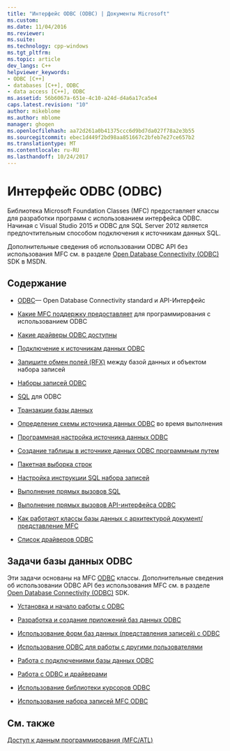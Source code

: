 ```yaml
---
title: "Интерфейс ODBC (ODBC) | Документы Microsoft"
ms.custom: 
ms.date: 11/04/2016
ms.reviewer: 
ms.suite: 
ms.technology: cpp-windows
ms.tgt_pltfrm: 
ms.topic: article
dev_langs: C++
helpviewer_keywords:
- ODBC [C++]
- databases [C++], ODBC
- data access [C++], ODBC
ms.assetid: 56b6067a-651e-4c10-a24d-d4a6a17ca5e4
caps.latest.revision: "10"
author: mikeblome
ms.author: mblome
manager: ghogen
ms.openlocfilehash: aa72d261a0b41375ccc6d9bd7da027f78a2e3b55
ms.sourcegitcommit: ebec1d449f2bd98aa851667c2bfeb7e27ce657b2
ms.translationtype: MT
ms.contentlocale: ru-RU
ms.lasthandoff: 10/24/2017
---
```

# <a name="open-database-connectivity-odbc"></a>Интерфейс ODBC (ODBC)
Библиотека Microsoft Foundation Classes (MFC) предоставляет классы для разработки программ с использованием интерфейса ODBC. Начиная с Visual Studio 2015 и ODBC для SQL Server 2012 является предпочтительным способом подключения к источникам данных SQL.
  
 Дополнительные сведения об использовании ODBC API без использования MFC см. в разделе [Open Database Connectivity (ODBC)](https://msdn.microsoft.com/en-us/library/ms710252.aspx) SDK в MSDN.  
  
  
## <a name="in-this-section"></a>Содержание  
  
-   [ODBC](odbc-basics.md)— Open Database Connectivity standard и API-Интерфейс  
  
-   [Какие MFC поддержку предоставляет](odbc-and-mfc.md) для программирования с использованием ODBC  
  
-   [Какие драйверы ODBC доступны](odbc-driver-list.md)  
  
-   [Подключение к источникам данных ODBC](data-source-managing-connections-odbc.md)  
  
-   [Запишите обмен полей (RFX)](record-field-exchange-rfx.md) между базой данных и объектом набора записей  
  
-   [Наборы записей ODBC](recordset-odbc.md)  
  
-   [SQL](sql.md) для ODBC  
  
-   [Транзакции базы данных](transaction-odbc.md)  
  
-   [Определение схемы источника данных ODBC](data-source-determining-the-schema-of-the-data-source-odbc.md) во время выполнения  
  
-   [Программная настройка источника данных ODBC](data-source-programmatically-configuring-an-odbc-data-source.md)  
  
-   [Создание таблицы в источнике данных ODBC программным путем](data-source-programmatically-creating-a-table-in-an-odbc-data-source.md)  
  
-   [Пакетная выборка строк](recordset-fetching-records-in-bulk-odbc.md)  
  
-   [Настройка инструкции SQL набора записей](sql-customizing-your-recordsets-sql-statement-odbc.md)  
  
-   [Выполнение прямых вызовов SQL](sql-making-direct-sql-calls-odbc.md)  
  
-   [Выполнение прямых вызовов API-интерфейса ODBC](odbc-calling-odbc-api-functions-directly.md)  
  
-   [Как работают классы базы данных с архитектурой документ/представление MFC](working-with-documents-and-views.md)  
  
-   [Список драйверов ODBC](odbc-driver-list.md)  
  
## <a name="odbc-database-tasks"></a>Задачи базы данных ODBC  
 Эти задачи основаны на MFC [ODBC](odbc-basics.md) классы. Дополнительные сведения об использовании ODBC API без использования MFC см. в разделе [Open Database Connectivity (ODBC)](https://msdn.microsoft.com/en-us/library/ms710252.aspx) SDK.  
  
-   [Установка и начало работы с ODBC](installing-and-getting-started-with-odbc.md)  
  
-   [Разработка и создание приложений баз данных ODBC](design-and-create-an-odbc-database-application.md)  
  
-   [Использование форм баз данных (представления записей) с ODBC](use-database-forms-record-views-with-odbc.md)  
  
-   [Использование ODBC для работы с другими пользователями](use-odbc-to-work-with-other-users.md)  
  
-   [Работа с подключениями базы данных ODBC](work-with-odbc-database-connections.md)  
  
-   [Работа с ODBC и драйверами](work-with-odbc-and-drivers.md)  
  
-   [Использование библиотеки курсоров ODBC](use-the-odbc-cursor-library.md)  
  
-   [Использование набора записей MFC ODBC](use-mfc-odbc-recordsets.md)  
  
## <a name="see-also"></a>См. также  
 [Доступ к данным программирования (MFC/ATL)](../../data/data-access-programming-mfc-atl.md)